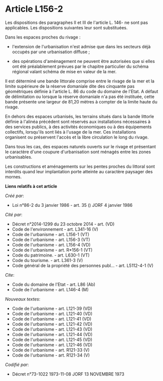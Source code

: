# Article L156-2

Les dispositions des paragraphes II et III de l'article L. 146- ne sont pas applicables. Les dispositions suivantes leur sont
substituées.

Dans les espaces proches du rivage :

- l'extension de l'urbanisation n'est admise que dans les secteurs déjà occupés par une urbanisation diffuse ;

- des opérations d'aménagement ne peuvent être autorisées que si elles ont été préalablement prévues par le chapitre
particulier du schéma régional valant schéma de mise en valeur de la mer.

Il est déterminé une bande littorale comprise entre le rivage de la mer et la limite supérieure de la réserve domaniale dite
des cinquante pas géométriques définie à l'article L. 86 du code du domaine de l'Etat. A défaut de délimitation ou lorsque la
réserve domaniale n'a pas été instituée, cette bande présente une largeur de 81,20 mètres à compter de la limite haute du
rivage.

En dehors des espaces urbanisés, les terrains situés dans la bande littorle définie à l'alinéa précédent sont réservés aux
installations nécessaires à des services publics, à des activités économiques ou à des équipements collectifs, lorsqu'ils
sont liés à l'usage de la mer. Ces installations organisent ou préservent l'accès et la libre circulation le long du rivage.

Dans tous les cas, des espaces naturels ouverts sur le rivage et présentant le caractère d'une coupure d'urbanisation sont
ménagés entre les zones urbanisables.

Les constructions et aménagements sur les pentes proches du littoral sont interdits quand leur implantation porte atteinte au
caractère paysager des mornes.

**Liens relatifs à cet article**

_Créé par_:

  - Loi n°86-2 du 3 janvier 1986 - art. 35 () JORF 4 janvier 1986

_Cité par_:

  - Décret n°2014-1299 du 23 octobre 2014 - art. (VD)
  - Code de l'environnement - art. L341-16 (V)
  - Code de l'urbanisme - art. L156-1 (VT)
  - Code de l'urbanisme - art. L156-3 (VT)
  - Code de l'urbanisme - art. L156-4 (VD)
  - Code de l'urbanisme - art. R*156-1 (VT)
  - Code du patrimoine. - art. L630-1 (VT)
  - Code du tourisme. - art. L361-3 (V)
  - Code général de la propriété des personnes publ... - art. L5112-4-1 (V)

_Cite_:

  - Code du domaine de l'Etat - art. L86 (Ab)
  - Code de l'urbanisme - art. L146-4 (M)

_Nouveaux textes_:

  - Code de l'urbanisme - art. L121-39 (VD)
  - Code de l'urbanisme - art. L121-40 (VD)
  - Code de l'urbanisme - art. L121-41 (VD)
  - Code de l'urbanisme - art. L121-42 (VD)
  - Code de l'urbanisme - art. L121-43 (VD)
  - Code de l'urbanisme - art. L121-44 (VD)
  - Code de l'urbanisme - art. L121-45 (VD)
  - Code de l'urbanisme - art. L121-46 (VD)
  - Code de l'urbanisme - art. R121-33 (V)
  - Code de l'urbanisme - art. R121-34 (V)

_Codifié par_:

  - Décret n°73-1022 1973-11-08 JORF 13 NOVEMBRE 1973
